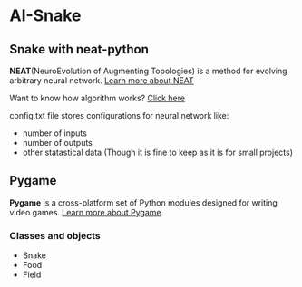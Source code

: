 # AI-Snake

## Snake with neat-python
**NEAT**(NeuroEvolution of Augmenting Topologies) is a method for evolving arbitrary neural network.
[Learn more about NEAT](https://neat-python.readthedocs.io/en/latest/)

Want to know how algorithm works? [Click here](http://nn.cs.utexas.edu/downloads/papers/stanley.cec02.pdf)

config.txt file stores configurations for neural network like:
- number of inputs
- number of outputs
- other statastical data (Though it is fine to  keep as it is for small projects)


## Pygame
**Pygame** is a cross-platform set of Python modules designed for writing video games.
[Learn more about Pygame](https://www.pygame.org/)


### Classes and objects
- Snake
- Food
- Field
